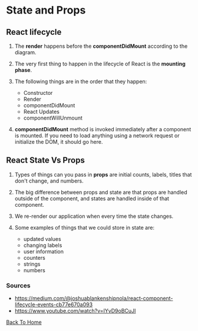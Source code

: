# State and Props

## React lifecycle

1. The **render** happens before the **componentDidMount** according to the diagram.
2. The very first thing to happen in the lifecycle of React is the **mounting phase**.
3. The following things are in the order that they happen:

    - Constructor
    - Render
    - componentDidMount
    - React Updates
    - componentWillUnmount
4. **componentDidMount** method is invoked immediately after a component is mounted. If you need to load anything using a network request or initialize the DOM, it should go here.

## React State Vs Props

1. Types of things can you pass in **props** are initial counts, labels, titles that don't change, and numbers.
2. The big difference between props and state are that props are handled outside of the component, and states are handled inside of that component.
3. We re-render our application when every time the state changes.
4. Some examples of things that we could store in state are:

    - updated values
    - changing labels
    - user information
    - counters
    - strings
    - numbers

### Sources

- <https://medium.com/@joshuablankenshipnola/react-component-lifecycle-events-cb77e670a093>
- <https://www.youtube.com/watch?v=IYvD9oBCuJI>

[Back To Home](../README.md)
